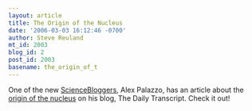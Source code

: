 ```yaml
---
layout: article
title: The Origin of the Nucleus
date: '2006-03-03 16:12:46 -0700'
author: Steve Reuland
mt_id: 2003
blog_id: 2
post_id: 2003
basename: the_origin_of_t
---
```

One of the new [ScienceBloggers](http://scienceblogs.com/), Alex Palazzo, has an article about  the [origin of the nucleus](http://scienceblogs.com/transcript/2006/03/the_origin_of_the_nucleus_1.php) on his blog, The Daily Transcript.  Check it out!
